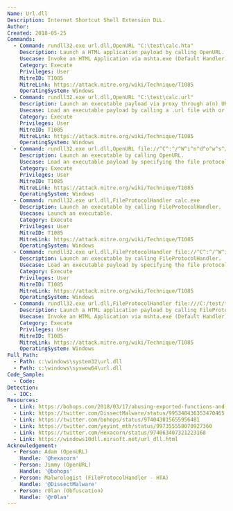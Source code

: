 ```yaml
---
Name: Url.dll
Description: Internet Shortcut Shell Extension DLL.
Author:
Created: 2018-05-25
Commands:
  - Command: rundll32.exe url.dll,OpenURL "C:\test\calc.hta"
    Description: Launch a HTML application payload by calling OpenURL.
    Usecase: Invoke an HTML Application via mshta.exe (Default Handler).
    Category: Execute
    Privileges: User
    MitreID: T1085
    MitreLink: https://attack.mitre.org/wiki/Technique/T1085
    OperatingSystem: Windows
  - Command: rundll32.exe url.dll,OpenURL "C:\test\calc.url"
    Description: Launch an executable payload via proxy through a(n) URL (information) file by calling OpenURL.
    Usecase: Load an executable payload by calling a .url file with or without quotes.
    Category: Execute
    Privileges: User
    MitreID: T1085
    MitreLink: https://attack.mitre.org/wiki/Technique/T1085
    OperatingSystem: Windows
  - Command: rundll32.exe url.dll,OpenURL file://^C^:^/^W^i^n^d^o^w^s^/^s^y^s^t^e^m^3^2^/^c^a^l^c^.^e^x^e
    Description: Launch an executable by calling OpenURL.
    Usecase: Load an executable payload by specifying the file protocol handler (obfuscated).
    Category: Execute
    Privileges: User
    MitreID: T1085
    MitreLink: https://attack.mitre.org/wiki/Technique/T1085
    OperatingSystem: Windows
  - Command: rundll32.exe url.dll,FileProtocolHandler calc.exe
    Description: Launch an executable by calling FileProtocolHandler.
    Usecase: Launch an executable.
    Category: Execute
    Privileges: User
    MitreID: T1085
    MitreLink: https://attack.mitre.org/wiki/Technique/T1085
    OperatingSystem: Windows
  - Command: rundll32.exe url.dll,FileProtocolHandler file://^C^:^/^W^i^n^d^o^w^s^/^s^y^s^t^e^m^3^2^/^c^a^l^c^.^e^x^e
    Description: Launch an executable by calling FileProtocolHandler.
    Usecase: Load an executable payload by specifying the file protocol handler (obfuscated).
    Category: Execute
    Privileges: User
    MitreID: T1085
    MitreLink: https://attack.mitre.org/wiki/Technique/T1085
    OperatingSystem: Windows
  - Command: rundll32.exe url.dll,FileProtocolHandler file:///C:/test/test.hta
    Description: Launch a HTML application payload by calling FileProtocolHandler.
    Usecase: Invoke an HTML Application via mshta.exe (Default Handler).
    Category: Execute
    Privileges: User
    MitreID: T1085
    MitreLink: https://attack.mitre.org/wiki/Technique/T1085
    OperatingSystem: Windows
Full_Path:
  - Path: c:\windows\system32\url.dll
  - Path: c:\windows\syswow64\url.dll
Code_Sample:
  - Code:
Detection:
  - IOC:
Resources:
  - Link: https://bohops.com/2018/03/17/abusing-exported-functions-and-exposed-dcom-interfaces-for-pass-thru-command-execution-and-lateral-movement/
  - Link: https://twitter.com/DissectMalware/status/995348436353470465
  - Link: https://twitter.com/bohops/status/974043815655956481
  - Link: https://twitter.com/yeyint_mth/status/997355558070927360
  - Link: https://twitter.com/Hexacorn/status/974063407321223168
  - Link: https://windows10dll.nirsoft.net/url_dll.html
Acknowledgement:
  - Person: Adam (OpenURL)
    Handle: '@hexacorn'
  - Person: Jimmy (OpenURL)
    Handle: '@bohops'
  - Person: Malwrologist (FileProtocolHandler - HTA)
    Handle: '@DissectMalware'
  - Person: r0lan (Obfuscation)
    Handle: '@r0lan'
---
```

